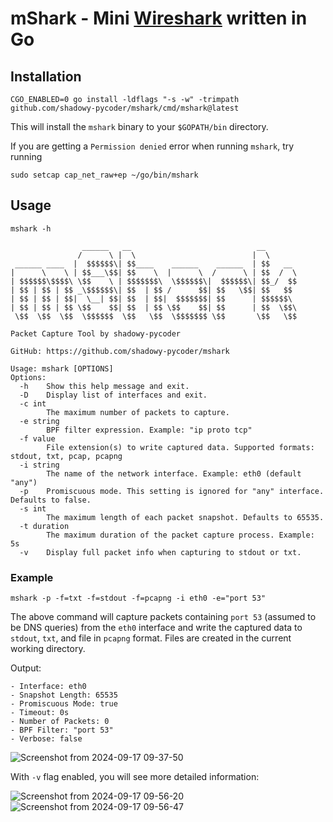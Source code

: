 # mShark - Mini [Wireshark](https://www.wireshark.org/) written in Go


## Installation

```shell
CGO_ENABLED=0 go install -ldflags "-s -w" -trimpath github.com/shadowy-pycoder/mshark/cmd/mshark@latest
```
This will install the `mshark` binary to your `$GOPATH/bin` directory.

If you are getting a `Permission denied` error when running `mshark`, try running 
```shell
sudo setcap cap_net_raw+ep ~/go/bin/mshark
```

## Usage

```shell
mshark -h

                ______   __                            __       
               /      \ |  \                          |  \      
 ______ ____  |  $$$$$$\| $$____    ______    ______  | $$   __ 
|      \    \ | $$___\$$| $$    \  |      \  /      \ | $$  /  \
| $$$$$$\$$$$\ \$$    \ | $$$$$$$\  \$$$$$$\|  $$$$$$\| $$_/  $$
| $$ | $$ | $$ _\$$$$$$\| $$  | $$ /      $$| $$   \$$| $$   $$ 
| $$ | $$ | $$|  \__| $$| $$  | $$|  $$$$$$$| $$      | $$$$$$\ 
| $$ | $$ | $$ \$$    $$| $$  | $$ \$$    $$| $$      | $$  \$$\
 \$$  \$$  \$$  \$$$$$$  \$$   \$$  \$$$$$$$ \$$       \$$   \$$
                                                                                                                                                                                              
Packet Capture Tool by shadowy-pycoder 

GitHub: https://github.com/shadowy-pycoder/mshark

Usage: mshark [OPTIONS]
Options:
  -h    Show this help message and exit.
  -D    Display list of interfaces and exit.
  -c int
        The maximum number of packets to capture.
  -e string
        BPF filter expression. Example: "ip proto tcp"
  -f value
        File extension(s) to write captured data. Supported formats: stdout, txt, pcap, pcapng
  -i string
        The name of the network interface. Example: eth0 (default "any")
  -p    Promiscuous mode. This setting is ignored for "any" interface. Defaults to false.
  -s int
        The maximum length of each packet snapshot. Defaults to 65535.
  -t duration
        The maximum duration of the packet capture process. Example: 5s
  -v	Display full packet info when capturing to stdout or txt.
``` 

### Example

```shell
mshark -p -f=txt -f=stdout -f=pcapng -i eth0 -e="port 53"
```
The above command will capture packets containing `port 53` (assumed to be DNS queries) from the `eth0` interface and write the captured data to `stdout`, `txt`, and file in `pcapng` format. Files are created in the current working directory.

Output:

```shell
- Interface: eth0
- Snapshot Length: 65535
- Promiscuous Mode: true
- Timeout: 0s
- Number of Packets: 0
- BPF Filter: "port 53"
- Verbose: false
```
![Screenshot from 2024-09-17 09-37-50](https://github.com/user-attachments/assets/44c233ee-85a4-43f2-8f65-1ef239362bab)

With `-v` flag enabled, you will see more detailed information:


![Screenshot from 2024-09-17 09-56-20](https://github.com/user-attachments/assets/11539ea7-779e-4faf-8fce-2eea9ab653c7)
![Screenshot from 2024-09-17 09-56-47](https://github.com/user-attachments/assets/26b6353d-d312-40c5-9917-3f2f7bb8abdc)
